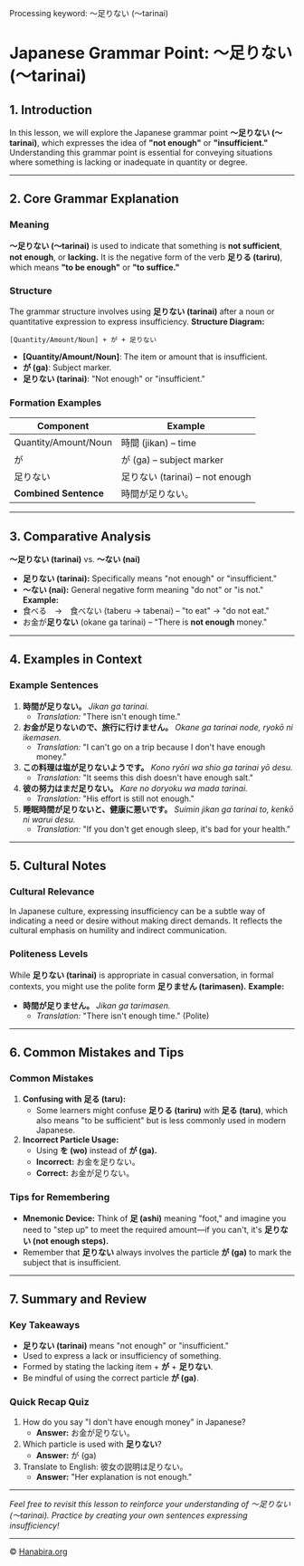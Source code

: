 Processing keyword: ～足りない (～tarinai)
# Japanese Grammar Point: ～足りない (～tarinai)

## 1. Introduction
In this lesson, we will explore the Japanese grammar point **～足りない (～tarinai)**, which expresses the idea of **"not enough"** or **"insufficient."** Understanding this grammar point is essential for conveying situations where something is lacking or inadequate in quantity or degree.

---
## 2. Core Grammar Explanation
### Meaning
**～足りない (～tarinai)** is used to indicate that something is **not sufficient**, **not enough**, or **lacking.** It is the negative form of the verb **足りる (tariru)**, which means **"to be enough"** or **"to suffice."**
### Structure
The grammar structure involves using **足りない (tarinai)** after a noun or quantitative expression to express insufficiency.
**Structure Diagram:**
```
[Quantity/Amount/Noun] + が + 足りない
```
- **[Quantity/Amount/Noun]**: The item or amount that is insufficient.
- **が (ga)**: Subject marker.
- **足りない (tarinai)**: "Not enough" or "insufficient."
### Formation Examples
| Component                | Example                         |
| ------------------------ | ------------------------------- |
| Quantity/Amount/Noun     | 時間 (jikan) – time             |
| が                       | が (ga) – subject marker        |
| 足りない                 | 足りない (tarinai) – not enough |
| **Combined Sentence**    | 時間が足りない。                |
---
## 3. Comparative Analysis
**～足りない (tarinai)** vs. **～ない (nai)**
- **足りない (tarinai):** Specifically means "not enough" or "insufficient."
- **～ない (nai):** General negative form meaning "do not" or "is not."
**Example:**
- 食べる　→　食べない (taberu → tabenai) – "to eat" → "do not eat."
- お金が**足りない** (okane ga tarinai) – "There is **not enough** money."
---
## 4. Examples in Context
### Example Sentences
1. **時間が足りない。**
   *Jikan ga tarinai.*
   - *Translation:* "There isn't enough time."
2. **お金が足りないので、旅行に行けません。**
   *Okane ga tarinai node, ryokō ni ikemasen.*
   - *Translation:* "I can't go on a trip because I don't have enough money."
3. **この料理は塩が足りないようです。**
   *Kono ryōri wa shio ga tarinai yō desu.*
   - *Translation:* "It seems this dish doesn't have enough salt."
4. **彼の努力はまだ足りない。**
   *Kare no doryoku wa mada tarinai.*
   - *Translation:* "His effort is still not enough."
5. **睡眠時間が足りないと、健康に悪いです。**
   *Suimin jikan ga tarinai to, kenkō ni warui desu.*
   - *Translation:* "If you don't get enough sleep, it's bad for your health."
---
## 5. Cultural Notes
### Cultural Relevance
In Japanese culture, expressing insufficiency can be a subtle way of indicating a need or desire without making direct demands. It reflects the cultural emphasis on humility and indirect communication.
### Politeness Levels
While **足りない (tarinai)** is appropriate in casual conversation, in formal contexts, you might use the polite form **足りません (tarimasen).**
**Example:**
- **時間が足りません。**
  *Jikan ga tarimasen.*
  - *Translation:* "There isn't enough time." (Polite)
---
## 6. Common Mistakes and Tips
### Common Mistakes
1. **Confusing with 足る (taru):**
   - Some learners might confuse **足りる (tariru)** with **足る (taru)**, which also means "to be sufficient" but is less commonly used in modern Japanese.
2. **Incorrect Particle Usage:**
   - Using **を (wo)** instead of **が (ga).**
   - **Incorrect:** お金を足りない。
   - **Correct:** お金が足りない。
### Tips for Remembering
- **Mnemonic Device:** Think of **足 (ashi)** meaning "foot," and imagine you need to "step up" to meet the required amount—if you can't, it's **足りない (not enough steps).**
- Remember that **足りない** always involves the particle **が (ga)** to mark the subject that is insufficient.
---
## 7. Summary and Review
### Key Takeaways
- **足りない (tarinai)** means "not enough" or "insufficient."
- Used to express a lack or insufficiency of something.
- Formed by stating the lacking item + **が** + **足りない**.
- Be mindful of using the correct particle **が (ga)**.
### Quick Recap Quiz
1. How do you say "I don't have enough money" in Japanese?
   - **Answer:** お金が足りない。
2. Which particle is used with **足りない**?
   - **Answer:** が (ga)
3. Translate to English: 彼女の説明は足りない。
   - **Answer:** "Her explanation is not enough."
---
*Feel free to revisit this lesson to reinforce your understanding of ～足りない (～tarinai). Practice by creating your own sentences expressing insufficiency!*


---

© [Hanabira.org](https://hanabira.org)
